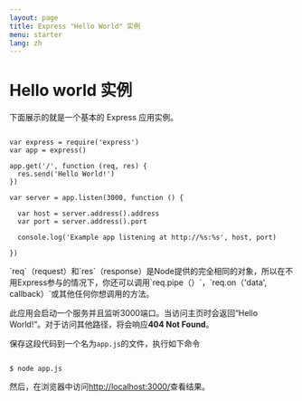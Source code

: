 ```yaml
---
layout: page
title: Express "Hello World" 实例
menu: starter
lang: zh
---
```


# Hello world 实例

下面展示的就是一个基本的 Express 应用实例。

<pre><code class="language-javascript" translate="no">
var express = require('express')
var app = express()

app.get('/', function (req, res) {
  res.send('Hello World!')
})

var server = app.listen(3000, function () {

  var host = server.address().address
  var port = server.address().port

  console.log('Example app listening at http://%s:%s', host, port)

})
</code></pre>

<div class="doc-box doc-notice" markdown="1">
`req`（request）和`res`（response）是Node提供的完全相同的对象，所以在不用Express参与的情况下，你还可以调用`req.pipe（）`，`req.on（'data', callback）`或其他任何你想调用的方法。
</div>

此应用会启动一个服务并且监听3000端口。当访问主页时会返回“Hello World!”。对于访问其他路径，将会响应**404 Not Found**。

保存这段代码到一个名为`app.js`的文件，执行如下命令

<pre><code class="language-sh" translate="no">
$ node app.js
</code></pre>

然后，在浏览器中访问[http://localhost:3000/](http://localhost:3000/)查看结果。
